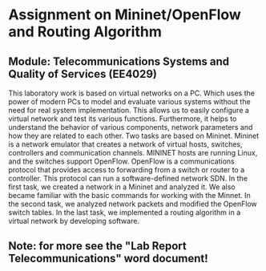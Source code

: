 # Assignment on Mininet/OpenFlow and Routing Algorithm
## Module: Telecommunications Systems and Quality of Services (EE4029)

This laboratory work is based on virtual networks on a PC. Which uses the power of modern PCs to model and evaluate various systems without the need for real system implementation. This allows us to easily configure a virtual network and test its various functions. Furthermore, it helps to understand the behavior of various components, network parameters and how they are related to each other. Two tasks are based on Mininet. Mininet is a network emulator that creates a network of virtual hosts, switches, controllers and communication channels. MININET hosts are running Linux, and the switches support OpenFlow. OpenFlow is a communications protocol that provides access to forwarding from a switch or router to a controller. This protocol can run a software-defined network SDN. 
In the first task, we created a network in a Mininet and analyzed it. We also became familiar with the basic commands for working with the Minnet. In the second task, we analyzed network packets and modified the OpenFlow switch tables. In the last task, we implemented a routing algorithm in a virtual network by developing software. 

## Note: for more see the "Lab Report Telecommunications" word document!
